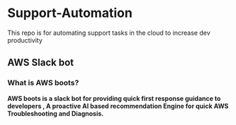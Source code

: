 # Support-Automation
This repo is for automating support tasks in the cloud to increase dev productivity 

## AWS Slack bot 

### What is AWS boots?
**AWS boots is a slack bot for providing quick first response guidance to developers , A proactive AI based recommendation Engine for quick AWS Troubleshooting and Diagnosis.**






 
  
 
 
  
  
 



